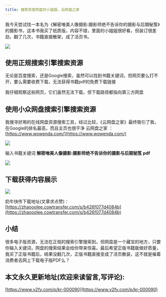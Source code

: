 ```yaml
---
title: 搜索百度网盘的小姐姐，云网盘之家
---
```


我今天尝试找一本名为《解密唯美人像摄影:摄影师绝不告诉你的摄影与后期秘笈》的摄影书，这本书我买了纸质版，内容不错，里面的小姐姐很好看，但装订很差劲，翻了几次，书籍直接散架，成了活页书。

![](https://www.v2fy.com/asset/0i/jikemiji/jikemiji-md/kr-000090.assets/1240-20200807125649342.png)

## 使用正规搜索引擎搜索资源

无论是百度搜索，还是Google搜索，虽然可以找到书籍关键词，但网页要么打不开，要么需要收费下载，无法获得书籍pdf的免费下载链接

我仔细观察这些网页，它们虽然无法下载，但下载路径都指向第三方网盘

## 使用小众网盘搜索引擎搜索资源

我搜寻好用的在线网盘资源搜索工具，经过比较，《云网盘之家》最终吸引了我，在Google的排名最高，而且主页也很干净
云网盘之家 ：[https://www.wowenda.com/](https://www.wowenda.com/)

![](https://www.v2fy.com/asset/0i/jikemiji/jikemiji-md/kr-000090.assets/1240.png)

输入书籍关键词 **解密唯美人像摄影:摄影师绝不告诉你的摄影与后期秘笈 pdf**

![](https://www.v2fy.com/asset/0i/jikemiji/jikemiji-md/kr-000090.assets/1240-20200807125648972.png)

## 下载获得内容展示
![](https://www.v2fy.com/asset/0i/jikemiji/jikemiji-md/kr-000090.assets/strip.gif)


奶牛快传下载地址(文章求点赞)： [https://zhaooolee.cowtransfer.com/s/b426f077d4084b](https://zhaooolee.cowtransfer.com/s/b426f077d4084b)


## 小结

很多电子版资源，无法在正规的搜索引擎搜索到，但网盘是一个藏宝的地方，只要你输入关键词，网盘的搜索结果会给你带来惊喜。最后希望正版书籍能做好质量，我买了正版书籍后，结果没翻几次，正版书籍直接变成了活页散装，这不就是催着消费者去网上下载电子版PDF么？


## 本文永久更新地址(欢迎来读留言,写评论):

[https://www.v2fy.com/p/kr-000090](https://www.v2fy.com/p/kr-000090)
